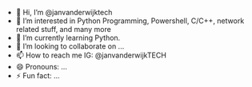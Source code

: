 - 👋 Hi, I’m @janvanderwijktech
- 👀 I’m interested in Python Programming, Powershell, C/C++, network related stuff, and many more
- 🌱 I’m currently learning Python.
- 💞️ I’m looking to collaborate on ...
- 📫 How to reach me IG: @janvanderwijkTECH
- 😄 Pronouns: ...
- ⚡ Fun fact: ...

<!---
janvanderwijktech/janvanderwijktech is a ✨ special ✨ repository because its `README.md` (this file) appears on your GitHub profile.
You can click the Preview link to take a look at your changes.
--->
